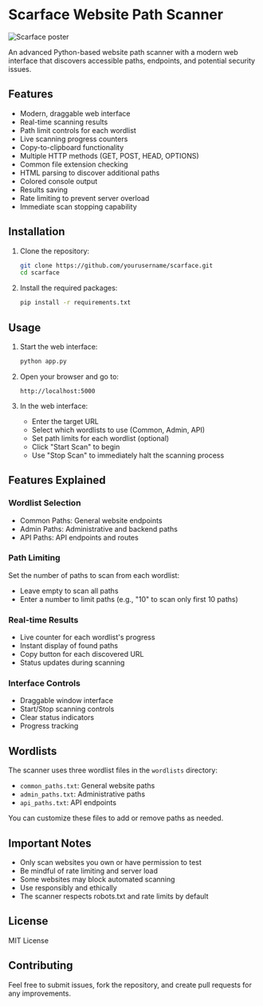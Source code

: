 # Scarface Website Path Scanner

![Scarface poster](https://www.google.com/url?sa=i&url=https%3A%2F%2Fwww.rottentomatoes.com%2Fm%2Fscarface&psig=AOvVaw0IO9lho_vEoCYEk8-g942z&ust=1747749036211000&source=images&cd=vfe&opi=89978449&ved=0CBQQjRxqFwoTCIDsidXWr40DFQAAAAAdAAAAABAE.jpg)

An advanced Python-based website path scanner with a modern web interface that discovers accessible paths, endpoints, and potential security issues.

## Features

- Modern, draggable web interface
- Real-time scanning results
- Path limit controls for each wordlist
- Live scanning progress counters
- Copy-to-clipboard functionality
- Multiple HTTP methods (GET, POST, HEAD, OPTIONS)
- Common file extension checking
- HTML parsing to discover additional paths
- Colored console output
- Results saving
- Rate limiting to prevent server overload
- Immediate scan stopping capability

## Installation

1. Clone the repository:
   ```bash
   git clone https://github.com/yourusername/scarface.git
   cd scarface
   ```

2. Install the required packages:
   ```bash
   pip install -r requirements.txt
   ```

## Usage

1. Start the web interface:
   ```bash
   python app.py
   ```

2. Open your browser and go to:
   ```
   http://localhost:5000
   ```

3. In the web interface:
   - Enter the target URL
   - Select which wordlists to use (Common, Admin, API)
   - Set path limits for each wordlist (optional)
   - Click "Start Scan" to begin
   - Use "Stop Scan" to immediately halt the scanning process

## Features Explained

### Wordlist Selection
- Common Paths: General website endpoints
- Admin Paths: Administrative and backend paths
- API Paths: API endpoints and routes

### Path Limiting
Set the number of paths to scan from each wordlist:
- Leave empty to scan all paths
- Enter a number to limit paths (e.g., "10" to scan only first 10 paths)

### Real-time Results
- Live counter for each wordlist's progress
- Instant display of found paths
- Copy button for each discovered URL
- Status updates during scanning

### Interface Controls
- Draggable window interface
- Start/Stop scanning controls
- Clear status indicators
- Progress tracking

## Wordlists

The scanner uses three wordlist files in the `wordlists` directory:
- `common_paths.txt`: General website paths
- `admin_paths.txt`: Administrative paths
- `api_paths.txt`: API endpoints

You can customize these files to add or remove paths as needed.

## Important Notes

- Only scan websites you own or have permission to test
- Be mindful of rate limiting and server load
- Some websites may block automated scanning
- Use responsibly and ethically
- The scanner respects robots.txt and rate limits by default

## License

MIT License

## Contributing

Feel free to submit issues, fork the repository, and create pull requests for any improvements.
